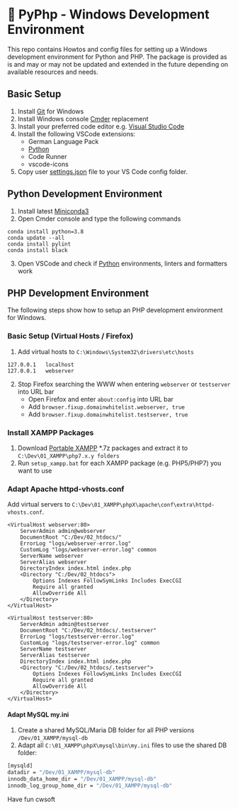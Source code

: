 # 👀 PyPhp - Windows Development Environment
This repo contains Howtos and config files for setting up a Windows development environment for Python and PHP. The package is provided as is and may or may not be updated and extended in the future depending on available resources and needs.

## Basic Setup
 1. Install [Git](https://git-scm.com/download/win) for Windows
 2. Install Windows console [Cmder](https://cmder.net/) replacement
 3. Install your preferred code editor e.g. [Visual Studio Code](https://code.visualstudio.com/)
 4. Install the following VSCode extensions:
	- German Language Pack
	- [Python](https://code.visualstudio.com/docs/python/python-tutorial)
	- Code Runner
	- vscode-icons
 5. Copy user [settings.json](vscode/settings.json) file to your VS Code config folder.

## Python Development Environment
 1. Install latest [Miniconda3](https://docs.conda.io/en/latest/miniconda.html)
 2. Open Cmder console and type the following commands

```
conda install python=3.8
conda update --all
conda install pylint
conda install black
```

3. Open VSCode and check if [Python](https://code.visualstudio.com/docs/python/python-tutorial) environments, linters and formatters work

## PHP Development Environment
The following steps show how to setup an PHP development environment for Windows.

### Basic Setup (Virtual Hosts / Firefox)
 1. Add virtual hosts to `C:\Windows\System32\drivers\etc\hosts`
```
127.0.0.1	localhost
127.0.0.1	webserver
```

 2. Stop Firefox searching the WWW when entering `webserver` or `testserver` into URL bar
    - Open Firefox and enter `about:config` into URL bar
    - Add `browser.fixup.domainwhitelist.webserver, true`
    - Add `browser.fixup.domainwhitelist.testserver, true` 

### Install XAMPP Packages
 1. Download [Portable XAMPP](https://sourceforge.net/projects/xampp/files/) *.7z packages and extract it to `C:\Dev\01_XAMPP\php7.x.y folders`
 2. Run `setup_xampp.bat` for each XAMPP package (e.g. PHP5/PHP7) you want to use

### Adapt Apache httpd-vhosts.conf
Add virtual servers to `C:\Dev\01_XAMPP\phpX\apache\conf\extra\httpd-vhosts.conf`.

```
<VirtualHost webserver:80>
	ServerAdmin admin@webserver
	DocumentRoot "C:/Dev/02_htdocs/"
	ErrorLog "logs/webserver-error.log"
	CustomLog "logs/webserver-error.log" common
	ServerName webserver
	ServerAlias webserver
	DirectoryIndex index.html index.php
	<Directory "C:/Dev/02_htdocs">
		Options Indexes FollowSymLinks Includes ExecCGI
		Require all granted
		AllowOverride All
	</Directory>
</VirtualHost>

<VirtualHost testserver:80>
	ServerAdmin admin@testserver
	DocumentRoot "C:/Dev/02_htdocs/.testserver"
	ErrorLog "logs/testserver-error.log"
	CustomLog "logs/testserver-error.log" common
	ServerName testserver
	ServerAlias testserver
	DirectoryIndex index.html index.php
	<Directory "C:/Dev/02_htdocs/.testserver">
		Options Indexes FollowSymLinks Includes ExecCGI
		Require all granted
		AllowOverride All
	</Directory>
</VirtualHost>
```

#### Adapt MySQL my.ini
1. Create a shared MySQL/Maria DB folder for all PHP versions `/Dev/01_XAMPP/mysql-db`
2. Adapt all `C:\01_XAMPP\phpX\mysql\bin\my.ini` files to use the shared DB folder:

```bash
[mysqld]
datadir = "/Dev/01_XAMPP/mysql-db"
innodb_data_home_dir = "/Dev/01_XAMPP/mysql-db"
innodb_log_group_home_dir = "/Dev/01_XAMPP/mysql-db"
```
 
Have fun 
cwsoft